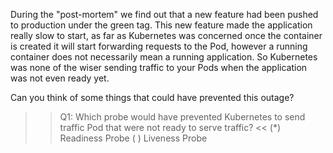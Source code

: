 During the "post-mortem" we find out that a new feature had been pushed to production under the green tag. This new feature made the application really slow to start, as far as Kubernetes was concerned once the container is created it will start forwarding requests to the Pod, however a running container does not necessarily mean a running application. So Kubernetes was none of the wiser sending traffic to your Pods when the application was not even ready yet.

Can you think of some things that could have prevented this outage?

>>Q1: Which probe would have prevented Kubernetes to send traffic Pod that were not ready to serve traffic? <<
(*) Readiness Probe
( ) Liveness Probe